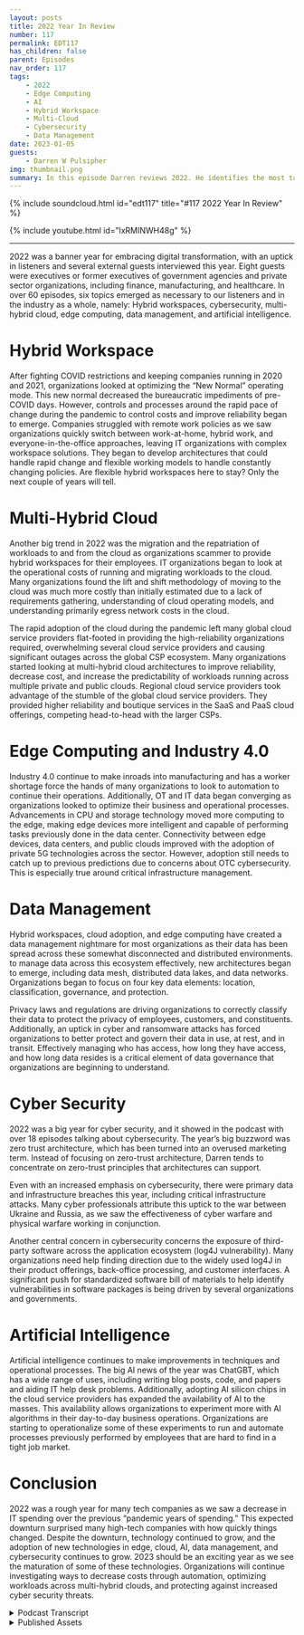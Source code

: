 ```yaml
---
layout: posts
title: 2022 Year In Review
number: 117
permalink: EDT117
has_children: false
parent: Episodes
nav_order: 117
tags:
    - 2022
    - Edge Computing
    - AI
    - Hybrid Workspace
    - Multi-Cloud
    - Cybersecurity
    - Data Management
date: 2023-01-05
guests:
    - Darren W Pulsipher
img: thumbnail.png
summary: In this episode Darren reviews 2022. He identifies the most talked about topics on the podcast in 2022 including Data Management, Artificial Intelligence, Cyber Security, Edge Computing, and Hybrid Workspaces. 
---
```


{% include soundcloud.html id="edt117" title="#117 2022 Year In Review" %}

{% include youtube.html id="lxRMINWH48g" %}

---

2022 was a banner year for embracing digital transformation, with an uptick in listeners and several external guests interviewed this year. Eight guests were executives or former executives of government agencies and private sector organizations, including finance, manufacturing, and healthcare. In over 60 episodes, six topics emerged as necessary to our listeners and in the industry as a whole, namely: Hybrid workspaces, cybersecurity, multi-hybrid cloud, edge computing, data management, and artificial intelligence.

# Hybrid Workspace

After fighting COVID restrictions and keeping companies running in 2020 and 2021, organizations looked at optimizing the “New Normal” operating mode. This new normal decreased the bureaucratic impediments of pre-COVID days. However, controls and processes around the rapid pace of change during the pandemic to control costs and improve reliability began to emerge. Companies struggled with remote work policies as we saw organizations quickly switch between work-at-home, hybrid work, and everyone-in-the-office approaches, leaving IT organizations with complex workspace solutions. They began to develop architectures that could handle rapid change and flexible working models to handle constantly changing policies. Are flexible hybrid workspaces here to stay? Only the next couple of years will tell.

# Multi-Hybrid Cloud

Another big trend in 2022 was the migration and the repatriation of workloads to and from the cloud as organizations scammer to provide hybrid workspaces for their employees. IT organizations began to look at the operational costs of running and migrating workloads to the cloud. Many organizations found the lift and shift methodology of moving to the cloud was much more costly than initially estimated due to a lack of requirements gathering, understanding of cloud operating models, and understanding primarily egress network costs in the cloud.

The rapid adoption of the cloud during the pandemic left many global cloud service providers flat-footed in providing the high-reliability organizations required, overwhelming several cloud service providers and causing significant outages across the global CSP ecosystem. Many organizations started looking at multi-hybrid cloud architectures to improve reliability, decrease cost, and increase the predictability of workloads running across multiple private and public clouds. Regional cloud service providers took advantage of the stumble of the global cloud service providers. They provided higher reliability and boutique services in the SaaS and PaaS cloud offerings, competing head-to-head with the larger CSPs.

# Edge Computing and Industry 4.0

Industry 4.0 continue to make inroads into manufacturing and has a worker shortage force the hands of many organizations to look to automation to continue their operations. Additionally, OT and IT data began converging as organizations looked to optimize their business and operational processes. Advancements in CPU and storage technology moved more computing to the edge, making edge devices more intelligent and capable of performing tasks previously done in the data center. Connectivity between edge devices, data centers, and public clouds improved with the adoption of private 5G technologies across the sector. However, adoption still needs to catch up to previous predictions due to concerns about OTC cybersecurity. This is especially true around critical infrastructure management.

# Data Management

Hybrid workspaces, cloud adoption, and edge computing have created a data management nightmare for most organizations as their data has been spread across these somewhat disconnected and distributed environments. to manage data across this ecosystem effectively, new architectures began to emerge, including data mesh, distributed data lakes, and data networks. Organizations began to focus on four key data elements: location, classification, governance, and protection.

Privacy laws and regulations are driving organizations to correctly classify their data to protect the privacy of employees, customers, and constituents. Additionally, an uptick in cyber and ransomware attacks has forced organizations to better protect and govern their data in use, at rest, and in transit. Effectively managing who has access, how long they have access, and how long data resides is a critical element of data governance that organizations are beginning to understand.

# Cyber Security

2022 was a big year for cyber security, and it showed in the podcast with over 18 episodes talking about cybersecurity. The year’s big buzzword was zero trust architecture, which has been turned into an overused marketing term. Instead of focusing on zero-trust architecture, Darren tends to concentrate on zero-trust principles that architectures can support.

Even with an increased emphasis on cybersecurity, there were primary data and infrastructure breaches this year, including critical infrastructure attacks. Many cyber professionals attribute this uptick to the war between Ukraine and Russia, as we saw the effectiveness of cyber warfare and physical warfare working in conjunction.

Another central concern in cybersecurity concerns the exposure of third-party software across the application ecosystem (log4J vulnerability). Many organizations need help finding direction due to the widely used log4J in their product offerings, back-office processing, and customer interfaces. A significant push for standardized software bill of materials to help identify vulnerabilities in software packages is being driven by several organizations and governments.

# Artificial Intelligence

Artificial intelligence continues to make improvements in techniques and operational processes. The big AI news of the year was ChatGBT, which has a wide range of uses, including writing blog posts, code, and papers and aiding IT help desk problems. Additionally, adopting AI silicon chips in the cloud service providers has expanded the availability of AI to the masses. This availability allows organizations to experiment more with AI algorithms in their day-to-day business operations. Organizations are starting to operationalize some of these experiments to run and automate processes previously performed by employees that are hard to find in a tight job market.

# Conclusion

2022 was a rough year for many tech companies as we saw a decrease in IT spending over the previous “pandemic years of spending.” This expected downturn surprised many high-tech companies with how quickly things changed. Despite the downturn, technology continued to grow, and the adoption of new technologies in edge, cloud, AI, data management, and cybersecurity continues to grow. 2023 should be an exciting year as we see the maturation of some of these technologies. Organizations will continue investigating ways to decrease costs through automation, optimizing workloads across multi-hybrid clouds, and protecting against increased cyber security threats.

<details>
<summary> Podcast Transcript </summary>

<p>On today's episode,</p>
<p>a look back at 2022.</p>
<p>Hey, today it's just me on the podcast</p>
<p>talking about the big trends</p>
<p>that we saw in 2022,</p>
<p>especially on our podcast.</p>
<p>And it was really kind of fun to go back</p>
<p>and take a look at all</p>
<p>the different podcasts</p>
<p>that we did over this last year</p>
<p>and find out, yeah,</p>
<p>where do we spend most of our time?</p>
<p>And I actually had a lot of fun doing this</p>
<p>because it brought back</p>
<p>memories of people I interviewed.</p>
<p>We did eight executive interviews</p>
<p>this last year,</p>
<p>great interviews</p>
<p>with former CEOs, CTOs, CEOs.</p>
<p>It was wonderful talking to them</p>
<p>about their experience in managing</p>
<p>organizations through technology</p>
<p>transformations and and all the above.</p>
<p>And in those interviews</p>
<p>and several other interviews that we did,</p>
<p>we found six really major trends</p>
<p>that we saw in 2022.</p>
<p>The trends are here you go.</p>
<p>Drum roll, please.</p>
<p>Hybrid workspace,</p>
<p>cybersecurity, cloud technology,</p>
<p>edge computing, data management,</p>
<p>and of course, the one that everyone's</p>
<p>thinking about, artificial intelligence.</p>
<p>We're still waiting for the,</p>
<p>you know, the the A.I.</p>
<p>to take over the world.</p>
<p>Hasn't happened yet.</p>
<p>Don't think it will in 2023.</p>
<p>But we saw an emergence</p>
<p>of some really cool AI tools in 2022.</p>
<p>Let's dive right into each one of these</p>
<p>and let's start with probably</p>
<p>the most profound thing that we saw in</p>
<p>At the beginning of 2022,</p>
<p>it was just getting out of COVID.</p>
<p>People were starting</p>
<p>to go back to the office.</p>
<p>There were a lot of fits and starts</p>
<p>on that because of outbreaks and caution.</p>
<p>And but during COVID,</p>
<p>it moved really fast.</p>
<p>They move really fast to get people</p>
<p>working from home at Starbucks,</p>
<p>in cabins in the mountains. It was crazy.</p>
<p>People were working</p>
<p>from all over the place</p>
<p>and people started</p>
<p>going back into the office.</p>
<p>So we needed this real flexibility</p>
<p>on, Hey, where is my work?</p>
<p>Is my work just on my laptop?</p>
<p>Is it up in the cloud?</p>
<p>Is it in virtual</p>
<p>desktops, in VDI, in my data center or in</p>
<p>It was it was an interesting</p>
<p>time to see what was going on.</p>
<p>At the same time,</p>
<p>we saw a lot of pressure,</p>
<p>a lot of pressure from cost pressures</p>
<p>on a decrease.</p>
<p>It cost because during COVID we kind of</p>
<p>let it costs run a little rampant</p>
<p>because we wanted people working so</p>
<p>that we can continue the business growing.</p>
<p>This was great for I.T.</p>
<p>They were able to move very quickly</p>
<p>and got the funding that they needed.</p>
<p>But 2022 saw a pullback</p>
<p>a little bit on that.</p>
<p>We got to control costs.</p>
<p>We still need to move fast like we did,</p>
<p>and we showed that</p>
<p>we could during the pandemic,</p>
<p>but we also needed</p>
<p>to put some controls in place so we didn't</p>
<p>blow things out of proportion.</p>
<p>We didn't, you know, blow, blow</p>
<p>the budget on everything.</p>
<p>So it was an interesting time in 2020</p>
<p>to have lots of podcast</p>
<p>episodes on the normal getting back</p>
<p>to the new normal and what that means</p>
<p>and cultural change during the pandemic</p>
<p>and how that affected everyone.</p>
<p>Go back and listen to</p>
<p>those are fascinating</p>
<p>discussions that we had with people</p>
<p>from several different industries</p>
<p>inside Intel as well as outside of Intel</p>
<p>in government and industry.</p>
<p>It was really fascinating.</p>
<p>Another major trend that we saw was cloud</p>
<p>computing,</p>
<p>another uptick in cloud computing,</p>
<p>more people moving to the cloud.</p>
<p>And we also saw a big surge</p>
<p>in regional clouds,</p>
<p>smaller cloud service providers</p>
<p>that are more a little bit more boutique</p>
<p>and can provide different services than</p>
<p>the big global cloud service providers.</p>
<p>And we saw people moving to them</p>
<p>because as from reliability,</p>
<p>we had several</p>
<p>cloud outages in the major CSPs this year.</p>
<p>I think the massive growth got a little</p>
<p>in front of them, a little bit.</p>
<p>Also, the cloud service</p>
<p>providers of global ones were moving up</p>
<p>the stack into new SAS</p>
<p>and Paths platforms, which</p>
<p>they maybe weren't architected completely.</p>
<p>Great. So we ran into some problems.</p>
<p>There were some outages that caused</p>
<p>some major outages</p>
<p>for for large companies.</p>
<p>So we started seeing also these companies</p>
<p>look at not just putting all their eggs</p>
<p>into one cloud service provider,</p>
<p>but into multiple cloud service providers</p>
<p>and also on their own data centers</p>
<p>in private cloud, we saw an interesting</p>
<p>uptick in private cloud.</p>
<p>We're seeing a lot of rumors around</p>
<p>Broadcom buying VMware,</p>
<p>which is the largest</p>
<p>private cloud software vendor, VMware.</p>
<p>And we saw some competitors</p>
<p>make some really strong</p>
<p>footholds in the private cloud space.</p>
<p>And competition is always good.</p>
<p>We like competition because it improves</p>
<p>the technology and the offerings</p>
<p>and possibly will decrease in price</p>
<p>in the private cloud.</p>
<p>So the multi hybrid cloud really started</p>
<p>to take its form this last year</p>
<p>because of some faltering that we saw</p>
<p>in the typical cloud service providers.</p>
<p>Another thing that we saw</p>
<p>that people were a little bit shocked of,</p>
<p>we had three episodes on this alone</p>
<p>was controlling costs in the cloud.</p>
<p>A lot of people see this sticker shock</p>
<p>when they first</p>
<p>get their first monthly cloud bill</p>
<p>and they're like, Oh my goodness,</p>
<p>that was more than what I expected.</p>
<p>There are a lot of</p>
<p>there are a lot of nuances to cloud costs,</p>
<p>especially when it comes to egress</p>
<p>and network.</p>
<p>Network costs.</p>
<p>Those things</p>
<p>tend to get people a little off guard</p>
<p>because they're not quite</p>
<p>used to the change</p>
<p>in operating that you do when you move to</p>
<p>a cloud service providers.</p>
<p>A lot of people</p>
<p>that got stuck with really large</p>
<p>cloud bills were the lift and shift.</p>
<p>I'm just going to lift</p>
<p>what I have shift in the cloud</p>
<p>and and work like normal day.</p>
<p>They typically ran into higher costs</p>
<p>in what they expected.</p>
<p>So again, we see cloud strategy</p>
<p>really taking place in 2022, really</p>
<p>that multi hybrid cloud as options</p>
<p>that people are looking for.</p>
<p>Now, another really big trend that we saw</p>
<p>in 2022 was edge computing.</p>
<p>And as the edge has become more capable,</p>
<p>we can do really crazy things on the edge.</p>
<p>Now because there's so much compute power</p>
<p>in these small form factors</p>
<p>and low wattage that we're starting</p>
<p>to see more capabilities out to the edge,</p>
<p>which means we have a lot</p>
<p>of really interesting things</p>
<p>going on out there</p>
<p>like t operational technology and i.t.</p>
<p>Information technology,</p>
<p>convergence is starting to happen</p>
<p>where i'm moving data across</p>
<p>those typically air gapped boundaries</p>
<p>and that</p>
<p>in itself has caused a whole bunch</p>
<p>of interesting problems in cybersecurity,</p>
<p>which we'll get to later.</p>
<p>And we're certainly seeing it across</p>
<p>multiple verticals health care,</p>
<p>manufacturing, energy</p>
<p>production, transportation.</p>
<p>We're starting to see</p>
<p>the promises of industry</p>
<p>for auto really starting</p>
<p>to take</p>
<p>really starting to come come about.</p>
<p>It's really starting to happen.</p>
<p>It's not moving as fast as we had hoped.</p>
<p>But I think that the emergence of private</p>
<p>And we saw some of the private 5G</p>
<p>offerings happen this year,</p>
<p>which is great with Flex</p>
<p>Ran and things like that,</p>
<p>a lot more flexible.</p>
<p>The barriers to entry into private</p>
<p>than it is for 4G</p>
<p>and other technologies like that.</p>
<p>So edge computing</p>
<p>I think is going to be big again</p>
<p>in 2023 and 2024.</p>
<p>Now that I have all my data scattered</p>
<p>in the cloud, in the data center</p>
<p>and out on the edge everywhere, guess what</p>
<p>the next major thing that we saw this</p>
<p>last year, and I think it's an emerging,</p>
<p>it's very nascent right now.</p>
<p>You're right, it's data management.</p>
<p>So data management took a major,</p>
<p>major role this last year</p>
<p>and people are still trying to grasp it.</p>
<p>They're trying to get their head around it</p>
<p>because my data is now</p>
<p>scattered everywhere.</p>
<p>And so how do I manage all that data?</p>
<p>How do I protect all that data,</p>
<p>and then how do I classify that data?</p>
<p>So those are kind of the</p>
<p>the four key pillars of data management</p>
<p>that we saw location,</p>
<p>classification, governance and protection.</p>
<p>On the classification</p>
<p>side, we're seeing organizations</p>
<p>being I don't know what the right word is</p>
<p>burdened with data</p>
<p>classification because of regulation.</p>
<p>There's a lot of regulations</p>
<p>around data privacy.</p>
<p>That means I have to do a better job</p>
<p>at classifying my data, making sure</p>
<p>that who has access to my data</p>
<p>and the right data</p>
<p>at the right time also ties in to that,</p>
<p>which is data governance, right?</p>
<p>Who has access for how long,</p>
<p>and then how long do I need to keep</p>
<p>keep that data</p>
<p>under this specific classification?</p>
<p>And then the fourth pillar,</p>
<p>of course, is protection.</p>
<p>Really interest</p>
<p>staying interesting and growth</p>
<p>in data protection specifically around</p>
<p>confidential computing.</p>
<p>So if you don't know</p>
<p>what confidential computing is,</p>
<p>we had like four podcasts</p>
<p>on confidential computing.</p>
<p>Really fascinating stuff.</p>
<p>It's protecting our data in use.</p>
<p>So encrypting our data while we're using</p>
<p>our data in the CPU and protecting it from</p>
<p>from attacks, cyber attacks and threats,</p>
<p>keeping my secrets secret</p>
<p>and not out on disk and things like that.</p>
<p>Some really cool technology</p>
<p>around encryption</p>
<p>encryption in silicon.</p>
<p>So that gives us the ability to encrypt in</p>
<p>use at rest and in transit.</p>
<p>So take a look at those</p>
<p>those podcasts on confidential computing,</p>
<p>great,</p>
<p>great new technology is like SGX and tDCS,</p>
<p>of course by Intel are available</p>
<p>there that really open the doors to that.</p>
<p>And the great news is some of the cloud</p>
<p>service providers have adopted</p>
<p>those technologies and other technologies</p>
<p>around confidential computing.</p>
<p>So it's now available</p>
<p>to try out in the cloud.</p>
<p>And then also you can buy it</p>
<p>in your own data centers, too.</p>
<p>So really interesting stuff</p>
<p>around this data management concept.</p>
<p>Now the next the next one</p>
<p>and probably in fact,</p>
<p>it was the one that had the most episodes</p>
<p>this year</p>
<p>in 2022 was cybersecurity.</p>
<p>We had oh, 18 to 20 AI.</p>
<p>Some of them were fudged a little bit</p>
<p>because we ended up</p>
<p>talking about cybersecurity,</p>
<p>even though the topic may have been</p>
<p>data management</p>
<p>because cybersecurity plays everywhere.</p>
<p>But there were 18 to</p>
<p>and wow, incredible episodes.</p>
<p>Everything.</p>
<p>Everything from ransomware attacks</p>
<p>to thwarting ransomware attacks to</p>
<p>new ways of looking at micro segmentation</p>
<p>for protection and firewall management.</p>
<p>Really interesting things.</p>
<p>All of us circling around the big buzz</p>
<p>word of the day</p>
<p>is zero trust architecture.</p>
<p>I know we've all heard it.</p>
<p>It's a big buzzword,</p>
<p>it's a marketing term, but</p>
<p>zero trust architecture</p>
<p>principles are real</p>
<p>and they're starting to be used</p>
<p>more and more.</p>
<p>So this is something</p>
<p>we most definitely want to keep an eye on.</p>
<p>We saw a lot this year in Zero Trust.</p>
<p>Everyone says they have zero trust.</p>
<p>Look at the principles.</p>
<p>It's not just an architecture.</p>
<p>It's also has to do with process</p>
<p>improvement that you need to put in place.</p>
<p>It's a new way of thinking about</p>
<p>security in the cloud,</p>
<p>in your data center</p>
<p>and also on the edge as well.</p>
<p>Also, we saw major breaches</p>
<p>in ransomware attacks in security,</p>
<p>critical infrastructure,</p>
<p>security was attacked heavily this year.</p>
<p>The war between the Ukraine</p>
<p>and Russia unleashed</p>
<p>a bunch of cyber attacks during that war</p>
<p>on each country</p>
<p>and also our allies to those countries.</p>
<p>So really interesting to see how</p>
<p>cyber security and cyber warfare</p>
<p>is going to play</p>
<p>with physical warfare</p>
<p>in conjunction in the future.</p>
<p>Interestingly enough,</p>
<p>a lot of surveys were done this last year</p>
<p>on cyber security.</p>
<p>Number one,</p>
<p>threat number one attack, phishing.</p>
<p>It still remains the primary attack vector</p>
<p>because humans are involved.</p>
<p>I myself have fallen.</p>
<p>I've fallen to the phishing attacks</p>
<p>that are it</p>
<p>department does on its own employees.</p>
<p>So I've had to take the training</p>
<p>a couple of times</p>
<p>because I said, Oh,</p>
<p>that looks really interesting.</p>
<p>I think we all kind of fall for that.</p>
<p>Sometimes.</p>
<p>Got to be more careful.</p>
<p>So we have to be cautious of the</p>
<p>phishing attacks that are out there.</p>
<p>And then probably the most notarized</p>
<p>or our of those famous</p>
<p>things that happened this year</p>
<p>where software supply chain attacks,</p>
<p>we had log forge with vulnerabilities</p>
<p>that were exposed.</p>
<p>Right.</p>
<p>That was huge because</p>
<p>almost everyone uses log for G</p>
<p>and it caught a lot of i.t organizations</p>
<p>and software development organizations</p>
<p>a little off,</p>
<p>off foot,</p>
<p>maybe on their back foot a little bit</p>
<p>because they weren't</p>
<p>sure if they had log, forge or not.</p>
<p>So we saw a big huge cry for</p>
<p>we need software bill of materials</p>
<p>when you're delivering software</p>
<p>or using software.</p>
<p>And there's been some standards groups</p>
<p>that have come up like ECF</p>
<p>s bomb group, the software bomb group</p>
<p>that have come up with some standards</p>
<p>around</p>
<p>software bombs,</p>
<p>how to use them, how to produce them</p>
<p>so that we can get a better idea</p>
<p>of where we do have vulnerabilities</p>
<p>in our workloads, in our infrastructure,</p>
<p>both in the cloud, on the edge</p>
<p>and in the data center.</p>
<p>So cybersecurity will continue</p>
<p>to be big in 2023.</p>
<p>Kind of check out my next episode</p>
<p>where I go in</p>
<p>depth on 2023 what I think the big items</p>
<p>will be that year</p>
<p>and we'll get some feedback</p>
<p>from you guys, my listeners</p>
<p>too, to see what you think about that.</p>
<p>Now the last one</p>
<p>and probably the coolest one, right?</p>
<p>Because it's bleeding edge stuff.</p>
<p>No, it's not Quantum computing.</p>
<p>There were some inroads in quantum,</p>
<p>but artificial intelligence</p>
<p>AI that that was a big one.</p>
<p>This last year.</p>
<p>We did several episodes on the podcast</p>
<p>about it.</p>
<p>Probably the biggest news in</p>
<p>AI this last year and towards</p>
<p>the end of the year was open A.I.</p>
<p>releasing Chat GB t</p>
<p>Pig. You know, I played around with it</p>
<p>a little bit.</p>
<p>It's pretty cool, I have to admit,</p>
<p>and it possibilities of it.</p>
<p>My brain are just starting to wrap around</p>
<p>what can I really do with this thing?</p>
<p>And it's pretty impressive.</p>
<p>So a generalized solution like that</p>
<p>that I can use</p>
<p>in several different things,</p>
<p>even maybe even responding</p>
<p>to your comments on my podcast,</p>
<p>my come from Chat GB t,</p>
<p>I don't know, we'll have to wait and see,</p>
<p>but it can also help write code.</p>
<p>It can help.</p>
<p>There's a lot of things in chat Gee GB t</p>
<p>that we're seeing interesting things now.</p>
<p>Also this last year</p>
<p>we saw a huge uptick in AI silicon chips.</p>
<p>So these are chips, neuromorphic computing</p>
<p>chips that are available</p>
<p>to purchase</p>
<p>and or rent from the cloud</p>
<p>service providers</p>
<p>where many of the cloud service</p>
<p>providers have adopted</p>
<p>neuromorphic computing as an offering</p>
<p>where it is so screaming fast</p>
<p>when it comes to training and inference</p>
<p>and things like that,</p>
<p>much faster</p>
<p>even than the GPUs at a lower wattage.</p>
<p>Those are now available in the cloud</p>
<p>or for purchasing your own data center.</p>
<p>And some of the wattage is even so small</p>
<p>that we can push it down into edge</p>
<p>devices.</p>
<p>We're talking 2 to 5 watts type of thing.</p>
<p>So really cool stuff for the Edge</p>
<p>and A.I.</p>
<p>chips that came out this this year.</p>
<p>Also, we're starting to see organizations</p>
<p>move out of using</p>
<p>AI in a science experiment</p>
<p>into operationalizing AI</p>
<p>in their day to day</p>
<p>workflows that they're doing in their</p>
<p>in their day</p>
<p>to day business that they have.</p>
<p>So that's another major uptick.</p>
<p>And we're feeling</p>
<p>the growing pains around operationalizing</p>
<p>A.I..</p>
<p>We're starting to see the emergence of</p>
<p>AI ops, just like DevOps.</p>
<p>We've got air ops</p>
<p>and we're seeing and we're bumping up</p>
<p>against some of the rough edges.</p>
<p>It'll get polished off, Will will grow</p>
<p>over the next couple of years</p>
<p>in the air space as it becomes</p>
<p>more readily available and operational.</p>
<p>I so I can, I can churn out</p>
<p>a I applications more readily.</p>
<p>Now another thing that we saw</p>
<p>and this is really interesting</p>
<p>is we saw new types of cyber attacks.</p>
<p>Again, cyber cyber security comes up,</p>
<p>but new types of cyber attacks on A.I.</p>
<p>and and A.I.</p>
<p>because A.I.</p>
<p>has more moving parts than a typical</p>
<p>application,</p>
<p>because I have my application,</p>
<p>I also have my data</p>
<p>that's driving the application</p>
<p>and the data that I'm analyzing</p>
<p>and the data them spitting out.</p>
<p>So lots of moving parts there.</p>
<p>And a lot of times with A.I.,</p>
<p>I'm dealing with the real world.</p>
<p>There's been some interesting</p>
<p>AI attacks that we've seen</p>
<p>that are attacking both the model</p>
<p>by changing parts of the model</p>
<p>or attacking the model</p>
<p>through the input coming in</p>
<p>by sending different types of disruption</p>
<p>into those input data streams.</p>
<p>We're starting to see the AI models</p>
<p>miss things and things.</p>
<p>So cyber attacks and I are increasing.</p>
<p>Research is being done on this</p>
<p>to how that's worked out as well.</p>
<p>So I hope your 2022 was a good year.</p>
<p>It was a transformational year</p>
<p>for a lot of people.</p>
<p>I think we saw that in the tech markets</p>
<p>as tech kind of stumbled a little bit</p>
<p>this last year</p>
<p>as far as we had this big, huge</p>
<p>two years of just spending like crazy</p>
<p>to keep every everything going.</p>
<p>And we had what I would call</p>
<p>a typical drawback after that.</p>
<p>And we had some stumbles,</p>
<p>but we absolutely do.</p>
<p>The chip shortage being one of those</p>
<p>stumbles, which</p>
<p>we continue to go through, the chip</p>
<p>shortage, especially on edge devices.</p>
<p>The automotive industry, for example,</p>
<p>is still has a major</p>
<p>chip shortage</p>
<p>that we're trying to get through still.</p>
<p>But 2023</p>
<p>I think will be an interesting year.</p>
<p>I think it's another transition year.</p>
<p>I'm hoping towards the end of the year</p>
<p>we'll see this massive</p>
<p>growth in these technologies</p>
<p>and maybe more.</p>
<p>But check out my next podcast episode</p>
<p>where we'll go more in</p>
<p>depth in what I see coming in 2023.</p>

</details>

<details>
<summary> Published Assets </summary>


</details>
